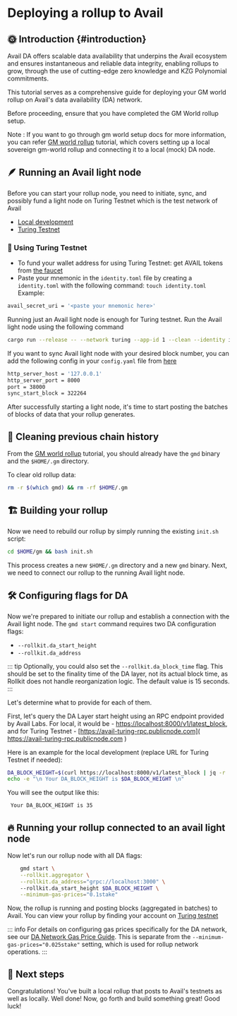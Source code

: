# Deploying a rollup to Avail  

## 🌞 Introduction {#introduction}

Avail DA offers scalable data availability that underpins the Avail ecosystem and ensures instantaneous and reliable data integrity, enabling rollups to grow, through the use of cutting-edge zero knowledge and KZG Polynomial commitments.

This tutorial serves as a comprehensive guide for deploying your GM world rollup on Avail's data availability (DA) network.

Before proceeding, ensure that you have completed the GM World rollup setup.

Note : If you want to go through gm world setup docs for more information, you can refer [GM world rollup](/tutorials/gm-world) tutorial, which covers setting up a local sovereign gm-world rollup and connecting it to a local (mock) DA node.

## 🪶 Running an Avail light node

Before you can start your rollup node, you need to initiate, sync, and possibly fund a light node on Turing Testnet which is the test network of Avail

- [Local development](https://github.com/rollkit/avail-da/blob/main/README.md)
- [Turing Testnet](https://docs.availproject.org/docs/networks)

### 🚀 Using Turing Testnet

- To fund your wallet address for using Turing Testnet: get AVAIL tokens from [the faucet]((https://faucet.avail.tools/))
- Paste your mnemonic in the `identity.toml` file by creating a `identity.toml` with the following command:
`touch identity.toml`
Example:

```bash
avail_secret_uri = '<paste your mnemonic here>'
```

Running just an Avail light node is enough for Turing testnet. Run the Avail light node using the following command

```bash
cargo run --release -- --network turing --app-id 1 --clean --identity identity.toml
```

If you want to sync Avail light node with your desired block number, you can add the following config in your `config.yaml` file from [here]( https://github.com/availproject/avail-light/blob/main/config.yaml.template )

```bash
http_server_host = '127.0.0.1'
http_server_port = 8000
port = 38000
sync_start_block = 322264
```

After successfully starting a light node, it's time to start posting the batches of blocks of data that your rollup generates.

## 🧹 Cleaning previous chain history

From the [GM world rollup]( /tutorials/gm-world ) tutorial, you should already have the `gmd` binary and the `$HOME/.gm` directory.

To clear old rollup data:

```bash
rm -r $(which gmd) && rm -rf $HOME/.gm
```

## 🏗️ Building your rollup

Now we need to rebuild our rollup by simply running the existing `init.sh` script:

```bash
cd $HOME/gm && bash init.sh
```

This process creates a new `$HOME/.gm` directory and a new `gmd` binary. Next, we need to connect our rollup to the running Avail light node.

## 🛠️ Configuring flags for DA

Now we're prepared to initiate our rollup and establish a connection with the Avail light node. The `gmd start` command requires two DA configuration flags:

- `--rollkit.da_start_height`
- `--rollkit.da_address`

::: tip
Optionally, you could also set the `--rollkit.da_block_time` flag. This should be set to the finality time of the DA layer, not its actual block time, as Rollkit does not handle reorganization logic. The default value is 15 seconds.
:::

Let's determine what to provide for each of them.

First, let's query the DA Layer start height using an RPC endpoint provided by Avail Labs. For local, it would be - [https://localhost:8000/v1/latest_block]( https://localhost:8000/v1/latest_block ), and for Turing Testnet - [https://avail-turing-rpc.publicnode.com]( https://avail-turing-rpc.publicnode.com )

Here is an example for the local development (replace URL for Turing Testnet if needed):

```bash
DA_BLOCK_HEIGHT=$(curl https://localhost:8000/v1/latest_block | jq -r '.result.block.header.height')
echo -e "\n Your DA_BLOCK_HEIGHT is $DA_BLOCK_HEIGHT \n"
```

You will see the output like this:

```bash
 Your DA_BLOCK_HEIGHT is 35
```

## 🔥 Running your rollup connected to an avail light node

Now let's run our rollup node with all DA flags:

```bash
    gmd start \
    --rollkit.aggregator \
    --rollkit.da_address="grpc://localhost:3000" \   
    --rollkit.da_start_height $DA_BLOCK_HEIGHT \
    --minimum-gas-prices="0.1stake"
```

Now, the rollup is running and posting blocks (aggregated in batches) to Avail. You can view your rollup by finding your account on [Turing testnet]( https://avail-turing.subscan.io/ )

::: info
For details on configuring gas prices specifically for the DA network, see our [DA Network Gas Price Guide](/guides/gas-price). This is separate from the `--minimum-gas-prices="0.025stake"` setting, which is used for rollup network operations.
:::

## 🎉 Next steps

Congratulations! You've built a local rollup that posts to Avail's testnets as well as locally. Well done! Now, go forth and build something great! Good luck!
